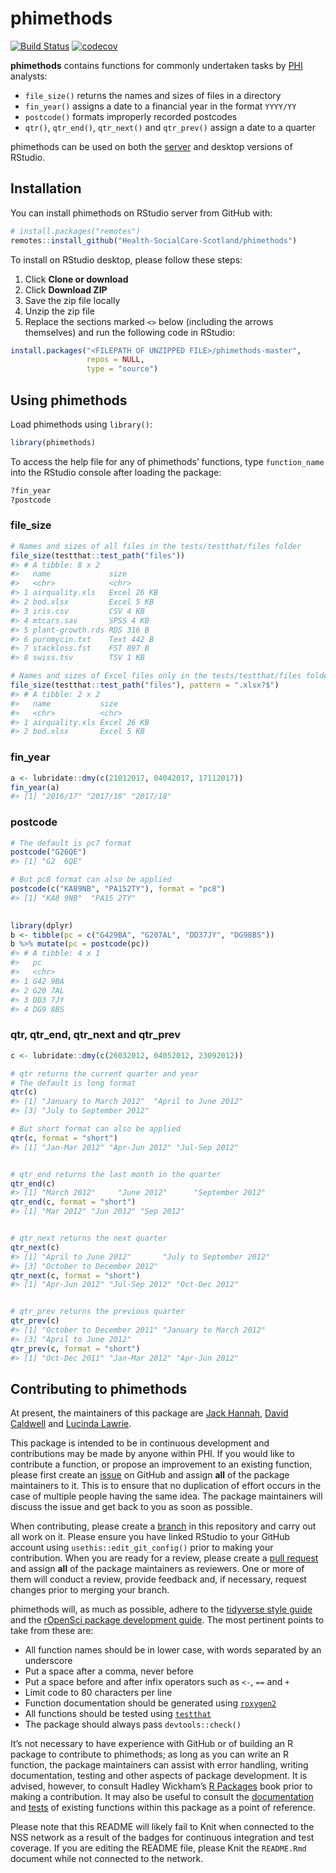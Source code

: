
<!-- README.md is generated from README.Rmd. Please edit that file -->

# phimethods

[![Build
Status](https://travis-ci.com/Health-SocialCare-Scotland/phimethods.svg?branch=master)](https://travis-ci.com/Health-SocialCare-Scotland/phimethods)
[![codecov](https://codecov.io/gh/Health-SocialCare-Scotland/phimethods/branch/master/graph/badge.svg)](https://codecov.io/gh/Health-SocialCare-Scotland/phimethods)

**phimethods** contains functions for commonly undertaken tasks by
[PHI](https://nhsnss.org/how-nss-works/our-structure/public-health-and-intelligence/)
analysts:

  - `file_size()` returns the names and sizes of files in a directory
  - `fin_year()` assigns a date to a financial year in the format
    `YYYY/YY`
  - `postcode()` formats improperly recorded postcodes
  - `qtr()`, `qtr_end()`, `qtr_next()` and `qtr_prev()` assign a date to
    a quarter

phimethods can be used on both the
[server](http://spsssrv02.csa.scot.nhs.uk:8787/) and desktop versions of
RStudio.

## Installation

You can install phimethods on RStudio server from GitHub with:

``` r
# install.packages("remotes")
remotes::install_github("Health-SocialCare-Scotland/phimethods")
```

To install on RStudio desktop, please follow these steps:

1.  Click **Clone or download**
2.  Click **Download ZIP**
3.  Save the zip file locally
4.  Unzip the zip file
5.  Replace the sections marked `<>` below (including the arrows
    themselves) and run the following code in RStudio:

<!-- end list -->

``` r
install.packages("<FILEPATH OF UNZIPPED FILE>/phimethods-master", 
                 repos = NULL,
                 type = "source")
```

## Using phimethods

Load phimethods using `library()`:

``` r
library(phimethods)
```

To access the help file for any of phimethods’ functions, type
`function_name` into the RStudio console after loading the package:

``` r
?fin_year
?postcode
```

### file\_size

``` r
# Names and sizes of all files in the tests/testthat/files folder
file_size(testthat::test_path("files"))
#> # A tibble: 8 x 2
#>   name             size       
#>   <chr>            <chr>      
#> 1 airquality.xls   Excel 26 KB
#> 2 bod.xlsx         Excel 5 KB 
#> 3 iris.csv         CSV 4 KB   
#> 4 mtcars.sav       SPSS 4 KB  
#> 5 plant-growth.rds RDS 316 B  
#> 6 puromycin.txt    Text 442 B 
#> 7 stackloss.fst    FST 897 B  
#> 8 swiss.tsv        TSV 1 KB

# Names and sizes of Excel files only in the tests/testthat/files folder
file_size(testthat::test_path("files"), pattern = ".xlsx?$")
#> # A tibble: 2 x 2
#>   name           size       
#>   <chr>          <chr>      
#> 1 airquality.xls Excel 26 KB
#> 2 bod.xlsx       Excel 5 KB
```

### fin\_year

``` r
a <- lubridate::dmy(c(21012017, 04042017, 17112017))
fin_year(a)
#> [1] "2016/17" "2017/18" "2017/18"
```

### postcode

``` r
# The default is pc7 format
postcode("G26QE")
#> [1] "G2  6QE"

# But pc8 format can also be applied
postcode(c("KA89NB", "PA152TY"), format = "pc8")
#> [1] "KA8 9NB"  "PA15 2TY"

 
library(dplyr)
b <- tibble(pc = c("G429BA", "G207AL", "DD37JY", "DG98BS"))
b %>% mutate(pc = postcode(pc))
#> # A tibble: 4 x 1
#>   pc     
#>   <chr>  
#> 1 G42 9BA
#> 2 G20 7AL
#> 3 DD3 7JY
#> 4 DG9 8BS
```

### qtr, qtr\_end, qtr\_next and qtr\_prev

``` r
c <- lubridate::dmy(c(26032012, 04052012, 23092012))

# qtr returns the current quarter and year
# The default is long format
qtr(c)
#> [1] "January to March 2012"  "April to June 2012"    
#> [3] "July to September 2012"

# But short format can also be applied
qtr(c, format = "short")
#> [1] "Jan-Mar 2012" "Apr-Jun 2012" "Jul-Sep 2012"


# qtr_end returns the last month in the quarter
qtr_end(c)
#> [1] "March 2012"     "June 2012"      "September 2012"
qtr_end(c, format = "short")
#> [1] "Mar 2012" "Jun 2012" "Sep 2012"


# qtr_next returns the next quarter
qtr_next(c)
#> [1] "April to June 2012"       "July to September 2012"  
#> [3] "October to December 2012"
qtr_next(c, format = "short")
#> [1] "Apr-Jun 2012" "Jul-Sep 2012" "Oct-Dec 2012"


# qtr_prev returns the previous quarter
qtr_prev(c)
#> [1] "October to December 2011" "January to March 2012"   
#> [3] "April to June 2012"
qtr_prev(c, format = "short")
#> [1] "Oct-Dec 2011" "Jan-Mar 2012" "Apr-Jun 2012"
```

## Contributing to phimethods

At present, the maintainers of this package are [Jack
Hannah](https://github.com/jackhannah95), [David
Caldwell](https://github.com/davidc92) and [Lucinda
Lawrie](https://github.com/lucindalawrie).

This package is intended to be in continuous development and
contributions may be made by anyone within PHI. If you would like to
contribute a function, or propose an improvement to an existing
function, please first create an
[issue](https://github.com/Health-SocialCare-Scotland/phimethods/issues)
on GitHub and assign **all** of the package maintainers to it. This is
to ensure that no duplication of effort occurs in the case of multiple
people having the same idea. The package maintainers will discuss the
issue and get back to you as soon as possible.

When contributing, please create a
[branch](https://github.com/Health-SocialCare-Scotland/phimethods/branches)
in this repository and carry out all work on it. Please ensure you have
linked RStudio to your GitHub account using `usethis::edit_git_config()`
prior to making your contribution. When you are ready for a review,
please create a [pull
request](https://github.com/Health-SocialCare-Scotland/phimethods/pulls)
and assign **all** of the package maintainers as reviewers. One or more
of them will conduct a review, provide feedback and, if necessary,
request changes prior to merging your branch.

phimethods will, as much as possible, adhere to the [tidyverse style
guide](https://style.tidyverse.org/) and the [rOpenSci package
development guide](https://devguide.ropensci.org/). The most pertinent
points to take from these are:

  - All function names should be in lower case, with words separated by
    an underscore
  - Put a space after a comma, never before
  - Put a space before and after infix operators such as `<-`, `==` and
    `+`
  - Limit code to 80 characters per line
  - Function documentation should be generated using
    [`roxygen2`](https://github.com/r-lib/roxygen2)
  - All functions should be tested using
    [`testthat`](https://github.com/r-lib/testthat)
  - The package should always pass `devtools::check()`

It’s not necessary to have experience with GitHub or of building an R
package to contribute to phimethods; as long as you can write an R
function, the package maintainers can assist with error handling,
writing documentation, testing and other aspects of package development.
It is advised, however, to consult Hadley Wickham’s [R
Packages](https://r-pkgs.org/) book prior to making a contribution. It
may also be useful to consult the
[documentation](https://github.com/Health-SocialCare-Scotland/phimethods/tree/master/R)
and
[tests](https://github.com/Health-SocialCare-Scotland/phimethods/tree/master/tests/testthat)
of existing functions within this package as a point of reference.

Please note that this README will likely fail to Knit when connected to
the NSS network as a result of the badges for continuous integration and
test coverage. If you are editing the README file, please Knit the
`README.Rmd` document while not connected to the network.
